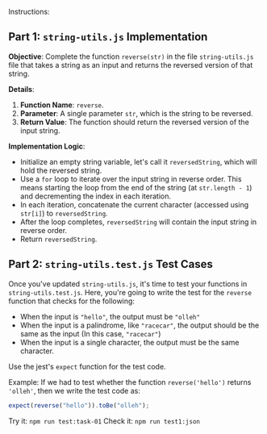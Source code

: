 Instructions:

## Part 1: `string-utils.js` Implementation

**Objective**: Complete the function `reverse(str)` in the file `string-utils.js` file that takes a string as an input and returns the reversed version of that string.

**Details**:

1. **Function Name**: `reverse`.
2. **Parameter**: A single parameter `str`, which is the string to be reversed.
3. **Return Value**: The function should return the reversed version of the input string.

**Implementation Logic**:

- Initialize an empty string variable, let's call it `reversedString`, which will hold the reversed string.
- Use a `for` loop to iterate over the input string in reverse order. This means starting the loop from the end of the string (at `str.length - 1`) and decrementing the index in each iteration.
- In each iteration, concatenate the current character (accessed using `str[i]`) to `reversedString`.
- After the loop completes, `reversedString` will contain the input string in reverse order.
- Return `reversedString`.

## Part 2: `string-utils.test.js` Test Cases

Once you've updated `string-utils.js`, it's time to test your functions in `string-utils.test.js`. Here, you're going to write the test for the `reverse` function that checks for the following:

- When the input is `"hello"`, the output must be `"olleh"`
- When the input is a palindrome, like `"racecar"`, the output should be the same as the input (In this case, `"racecar"`)
- When the input is a single character, the output must be the same character.

Use the jest's `expect` function for the test code.

Example:
If we had to test whether the function `reverse('hello')` returns `'olleh'`, then we write the test code as:

```js
expect(reverse("hello")).toBe("olleh");
```

Try it: `npm run test:task-01`
Check it: `npm run test1:json`
